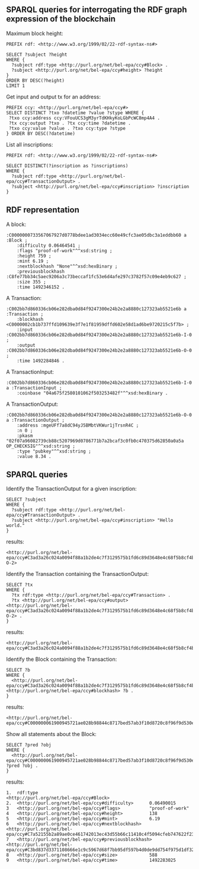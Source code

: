 ## SPARQL queries for interrogating the RDF graph expression of the blockchain

Maximum block height:

    PREFIX rdf: <http://www.w3.org/1999/02/22-rdf-syntax-ns#>

    SELECT ?subject ?height
    WHERE {
      ?subject rdf:type <http://purl.org/net/bel-epa/ccy#Block> .
      ?subject <http://purl.org/net/bel-epa/ccy#height> ?height
    }
    ORDER BY DESC(?height)
    LIMIT 1


Get input and output tx for an address:

    PREFIX ccy: <http://purl.org/net/bel-epa/ccy#>
    SELECT DISTINCT ?txo ?datetime ?value ?stype WHERE {
     ?txo ccy:address ccy:VFouUCS3gM3yrTdKHkyKoLGbPcWC8mp4A4 .
     ?tx ccy:output ?txo . ?tx ccy:time ?datetime .
     ?txo ccy:value ?value . ?txo ccy:type ?stype
    } ORDER BY DESC(?datetime)


List all inscriptions:

    PREFIX rdf: <http://www.w3.org/1999/02/22-rdf-syntax-ns#>

    SELECT DISTINCT(?inscription as ?inscriptions)
    WHERE {
      ?subject rdf:type <http://purl.org/net/bel-epa/ccy#TransactionOutput> .
      ?subject <http://purl.org/net/bel-epa/ccy#inscription> ?inscription
    }

## RDF representation

A block:

    :C0000000733567067927d0778bdee1ad3034ecc60e49cfc3ae05dbc3a1eddbb60 a :Block ;
        :difficulty 0.06464541 ;
        :flags "proof-of-work"^^xsd:string ;
        :height 759 ;
        :mint 6.19 ;
        :nextblockhash "None"^^xsd:hexBinary ;
        :previousblockhash :C8fe77bb34c5aec9206a3c73beccaf1fc53e6d4afe297c3782f57c09e4eb9c627 ;
        :size 355 ;
        :time 1492346152 .

A Transaction:

    :C002bb7d860336cb06e282dba0d84f9247300e24b2e2a8880c127323ab5521e6b a :Transaction ;
        :blockhash <C0000002cb1b737ffd109639e3f7e1f81959dffd602e58d1ad6be9720215c5f7b> ;
        :input :C002bb7d860336cb06e282dba0d84f9247300e24b2e2a8880c127323ab5521e6b-I-0 ;
        :output :C002bb7d860336cb06e282dba0d84f9247300e24b2e2a8880c127323ab5521e6b-O-0 ;
        :time 1492284846 .

A TransactionInput:

    :C002bb7d860336cb06e282dba0d84f9247300e24b2e2a8880c127323ab5521e6b-I-0 a :TransactionInput ;
        :coinbase "04a675f2580101062f503253482f"^^xsd:hexBinary .

A TransactionOutput:

    :C002bb7d860336cb06e282dba0d84f9247300e24b2e2a8880c127323ab5521e6b-O-0 a :TransactionOutput ;
        :address :mgeUFf7a8dC94yJ5BMbtVKWur1jTrsnR4C ;
        :n 0 ;
        :pkasm "02f07a96082739cb88c5207969d0786771b7a2bcaf3c0fb0c470375d62850a0a5a OP_CHECKSIG"^^xsd:string ;
        :type "pubkey"^^xsd:string ;
        :value 8.34 .

## SPARQL queries

Identify the TransactionOutput for a given inscription:

    SELECT ?subject
    WHERE {
      ?subject rdf:type <http://purl.org/net/bel-epa/ccy#TransactionOutput> .
      ?subject <http://purl.org/net/bel-epa/ccy#inscription> "Hello world."
    }


results:

    <http://purl.org/net/bel-epa/ccy#C3ad3a26c024a0094f88a1b2de4c7f3129575b1fd6c89d3648e4c68f5b8cf4b25-O-2>

Identify the Transaction containing the TransactionOutput:

    SELECT ?tx
    WHERE {
      ?tx rdf:type <http://purl.org/net/bel-epa/ccy#Transaction> .
      ?tx <http://purl.org/net/bel-epa/ccy#output> <http://purl.org/net/bel-epa/ccy#C3ad3a26c024a0094f88a1b2de4c7f3129575b1fd6c89d3648e4c68f5b8cf4b25-O-2> .
    }

results:

    <http://purl.org/net/bel-epa/ccy#C3ad3a26c024a0094f88a1b2de4c7f3129575b1fd6c89d3648e4c68f5b8cf4b25>

Identify the Block containing the Transaction:

    SELECT ?b
    WHERE {
      <http://purl.org/net/bel-epa/ccy#C3ad3a26c024a0094f88a1b2de4c7f3129575b1fd6c89d3648e4c68f5b8cf4b25> <http://purl.org/net/bel-epa/ccy#blockhash> ?b .
    }

results:

    <http://purl.org/net/bel-epa/ccy#C000000061900945721ae028b98844c8717bed57ab3f10d8720c8f96f9d530e34>


Show all statements about the Block:

    SELECT ?pred ?obj
    WHERE {
      <http://purl.org/net/bel-epa/ccy#C000000061900945721ae028b98844c8717bed57ab3f10d8720c8f96f9d530e34> ?pred ?obj .
    }

results:

    1.  rdf:type                                          <http://purl.org/net/bel-epa/ccy#Block>
    2.  <http://purl.org/net/bel-epa/ccy#difficulty>      0.06490015
    3   <http://purl.org/net/bel-epa/ccy#flags>           "proof-of-work"
    4   <http://purl.org/net/bel-epa/ccy#height>          138
    5   <http://purl.org/net/bel-epa/ccy#mint>            6.19
    6   <http://purl.org/net/bel-epa/ccy#nextblockhash>   <http://purl.org/net/bel-epa/ccy#C7a52155b2a89ae0ce461742013ec43d55b66c11410c4f5094cfeb747622f235a>
    7   <http://purl.org/net/bel-epa/ccy#previousblockhash> <http://purl.org/net/bel-epa/ccy#C3bd837d3371108666e1c9c5967d68f7bb95df597b4d0de9dd754f975d1df32c6>
    8   <http://purl.org/net/bel-epa/ccy#size>            588
    9   <http://purl.org/net/bel-epa/ccy#time>            1492283025

